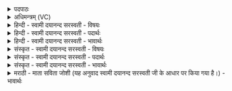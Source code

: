 <details><summary>पदपाठः</summary>

सीद॑। त्वम्। मा॒तुः। अ॒स्याः। उ॒पस्थे॒ इत्यु॒पऽस्थे॑। विश्वा॑नि। अ॒ग्ने॒। व॒युना॑नि। वि॒द्वान्। मा। ए॒ना॒म्। तप॑सा। मा। अ॒र्चिषा॑। अ॒भि। शो॒चीः॒। अ॒न्तः। अ॒स्या॒म्। शु॒क्रज्यो॑ति॒रिति॑ शु॒क्रऽज्यो॑तिः। वि। भा॒हि॒। १५।
</details>

<details><summary>अधिमन्त्रम् (VC)</summary>

- अग्निर्देवता
- त्रित ऋषिः
- विराट् त्रिष्टुप्
- धैवतः
</details>

<details><summary>हिन्दी - स्वामी दयानन्द सरस्वती - विषयः</summary>

माता का कर्म्म अगले मन्त्र में कहा है ॥
</details>

<details><summary>हिन्दी - स्वामी दयानन्द सरस्वती - पदार्थः</summary>

पदार्थान्वयभाषाः -  हे (अग्ने) विद्या को चाहनेवाले पुरुष ! (त्वम्) आप (अस्याम्) इस माता के विद्यमान होने पर (विभाहि) प्रकाशित हो (शुक्रज्योतिः) शुद्ध आचरणों के प्रकाश से युक्त (विद्वान्) विद्यावान् आप (अस्याः) इस प्रत्यक्ष पृथिवी के समान आधाररूप (मातुः) इस माता की (उपस्थे) गोद में (सीद) स्थित हूजिये। इस माता से (विश्वानि) सब प्रकार की (वयुनानि) बुद्धियों को प्राप्त हूजिये। (एनाम्) इस माता को (अन्तः) अन्तःकरण में (मा) मत (तपसा) सन्ताप से तथा (अर्चिषा) तेज से (मा) मत (अभिशोचीः) शोकयुक्त कीजिये, किन्तु इस माता से शिक्षा को प्राप्त होके प्रकाशित हूजिये ॥१५ ॥
</details>

<details><summary>हिन्दी - स्वामी दयानन्द सरस्वती - भावार्थः</summary>

भावार्थभाषाः -  जो विद्वान् माता के द्वारा विद्या और अच्छी शिक्षा से युक्त किया हुआ, माता का सेवक, जैसे माता पुत्रों को पालती है, वैसे प्रजाओं का पालन करे, वह पुरुष राज्य के ऐश्वर्य्य से प्रकाशित होवे ॥१५ ॥
</details>

<details><summary>संस्कृत - स्वामी दयानन्द सरस्वती - विषयः</summary>

पुनर्मातृकृत्यमाह ॥
</details>

<details><summary>संस्कृत - स्वामी दयानन्द सरस्वती - पदार्थः</summary>

पदार्थान्वयभाषाः -  हे अग्ने ! त्वमस्यां मातरि सत्यां विभाहि प्रकाशितो भवास्या भूमेरिव शुक्रज्योतिर्विद्वान् मातुरुपस्थे सीद। अस्याः सकाशाद् विश्वानि वयुनानि प्राप्नुहि। एनामन्तर्मा तपसार्चिषा माभिशोचीः किन्त्वेतच्छिक्षां प्राप्य विभाहि ॥१५ ॥
</details>

<details><summary>संस्कृत - स्वामी दयानन्द सरस्वती - भावार्थः</summary>

भावार्थभाषाः -  यो विदुष्या मात्रा विद्यासुशिक्षां प्रापितो मातृसेवको जननीवत् प्रजाः पालयेत्, स राज्यैश्वर्येण प्रकाशेत ॥१५ ॥
</details>

<details><summary>मराठी - माता सविता जोशी (यह अनुवाद स्वामी दयानन्द सरस्वती जी के आधार पर किया गया है।) - भावार्थः</summary>

भावार्थभाषाः -  ज्याला विदुषी मातेने विद्या व चांगले शिक्षण यांनी युक्त केलेले असेल व जो मातेची सेवा करीत असेल किंवा माता जसे पुत्राचे पालन करते तसे प्रजेचे पालन करणारा असेल अशा पुरुषाने राजा व्हावे व ऐश्वर्य भोगावे.
</details>